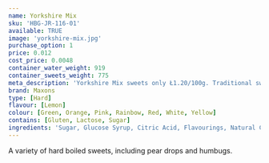 ```yaml
---
name: Yorkshire Mix
sku: 'HBG-JR-116-01'
available: TRUE
image: 'yorkshire-mix.jpg'
purchase_option: 1
price: 0.012
cost_price: 0.0048
container_water_weight: 919
container_sweets_weight: 775
meta_description: 'Yorkshire Mix sweets only Ł1.20/100g. Traditional sweets and more at Humbugs Confectionery Store. Specialists in satisfying your sweet tooth!'
brand: Maxons
type: [Hard]
flavour: [Lemon]
colour: [Green, Orange, Pink, Rainbow, Red, White, Yellow]
contains: [Gluten, Lactose, Sugar]
ingredients: 'Sugar, Glucose Syrup, Citric Acid, Flavourings, Natural Colours'
---
```

A variety of hard boiled sweets, including pear drops and humbugs.